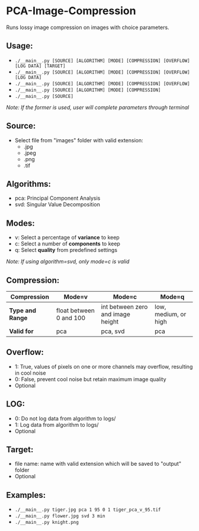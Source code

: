 # PCA-Image-Compression
Runs lossy image compression on images with choice parameters.  
  
## Usage:
* `./__main__.py [SOURCE] [ALGORITHM] [MODE] [COMPRESSION] [OVERFLOW] [LOG DATA] [TARGET]`
* `./__main__.py [SOURCE] [ALGORITHM] [MODE] [COMPRESSION] [OVERFLOW] [LOG DATA]`
* `./__main__.py [SOURCE] [ALGORITHM] [MODE] [COMPRESSION] [OVERFLOW]`
* `./__main__.py [SOURCE] [ALGORITHM] [MODE] [COMPRESSION]`
* `./__main__.py [SOURCE]`  

_Note: If the former is used, user will complete parameters through terminal_
    
## Source:
* Select file from "images" folder with valid extension:
  * .jpg
  * .jpeg
  * .png
  * .tif
  
## Algorithms:
* pca: Principal Component Analysis
* svd: Singular Value Decomposition
  
## Modes:
* v: Select a percentage of **variance** to keep  
* c: Select a number of **components** to keep
* q: Select **quality** from predefined settings
  
_Note: If using algorithm=svd, only mode=c is valid_  
  
## Compression:
Compression | Mode=v | Mode=c | Mode=q
------------|--------|--------|-------
**Type and Range** | float between 0 and 100 | int between zero and image height | low, medium, or high
**Valid for** | pca | pca, svd | pca
  
## Overflow:
* 1: True, values of pixels on one or more channels may overflow, resulting in cool noise
* 0: False, prevent cool noise but retain maximum image quality
* Optional
  
## LOG:
* 0: Do not log data from algorithm to logs/
* 1: Log data from algorithm to logs/
* Optional

## Target:
* file name: name with valid extension which will be saved to "output" folder
* Optional
  
## Examples:
*  `./__main__.py tiger.jpg pca 1 95 0 1 tiger_pca_v_95.tif` 
*  `./__main__.py flower.jpg svd 3 min`  
*  `./__main__.py knight.png`  
